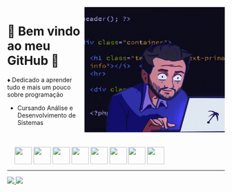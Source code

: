 <img src = "banner.gif" width = "325px" height = "290px" align = "right">

# 👾 Bem vindo ao meu GitHub 👾 

♦ Dedicado a aprender tudo e mais um pouco sobre programação

- Cursando Análise e Desenvolvimento de Sistemas

ㅤ
<div>ㅤ
<img src="https://cdn.jsdelivr.net/gh/devicons/devicon/icons/html5/html5-original.svg" width = "40px" height = "40px" align = "center"/> 
<img src="https://cdn.jsdelivr.net/gh/devicons/devicon/icons/css3/css3-original.svg" width = "40px" height = "40px" align = "center"/> 
<img src="https://cdn.jsdelivr.net/gh/devicons/devicon/icons/javascript/javascript-original.svg" width = "40px" height = "40px" align = "center"/>
<img src="https://cdn.jsdelivr.net/gh/devicons/devicon/icons/react/react-original.svg" width = "40px" height = "40px" align = "center"/>
<img src="https://logospng.org/download/bootstrap/bootstrap-256.png" width = "40px" height = "40px" align = "center"/>
<img src="https://cdn.iconscout.com/icon/free/png-256/free-sass-3521691-2945135.png" width = "40px" height = "40px" align = "center"/>
<img src="https://cdn.iconscout.com/icon/free/png-256/git-225996.png?f=webp&w=256" width = "40px" height = "40px" align = "center"/>
<img src="https://cdn-icons-png.flaticon.com/512/226/226777.png" width = "40px" height = "40px" align = "center"/>

</div>

---

<div>
<a href = "https://www.linkedin.com/in/renato-guimaraes-quirino/">
  <img src = "https://img.shields.io/badge/LinkedIn-0077B5?style=for-the-badge&logo=linkedin&logoColor=white">
</a>
<a href = "https://www.instagram.com/renatoo.gui/">
  <img src = "https://img.shields.io/badge/Instagram-E4405F?style=for-the-badge&logo=instagram&logoColor=white">
</a>
</div>

